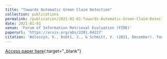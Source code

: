 ```yaml
---
title: "Towards Automatic Green Claim Detection"
collection: publications
permalink: /publication/2021-01-01-Towards-Automatic-Green-Claim-Detection
date: 2021-01-01
venue: 'Forum of Information Retrieval Evaluation (FIRE)'
paperurl: 'https://arxiv.org/abs/2201.04227'
citation: 'Woloszyn, V., Kobti, J., & Schmitt, V. (2021, December). Towards Automatic Green Claim Detection. In Proceedings of the 13th Annual Meeting of the Forum for Information Retrieval Evaluation (pp. 28-34).'
---
```


[Access paper here](https://dl.acm.org/doi/pdf/10.1145/3503162.3503163){:target="_blank"}
